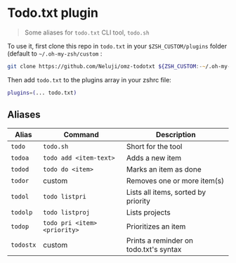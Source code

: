 # Todo.txt plugin

> Some aliases for `todo.txt` CLI tool, `todo.sh`

To use it, first clone this repo in `todo.txt` in your `$ZSH_CUSTOM/plugins` folder (default to `~/.oh-my-zsh/custom` :
```zsh
git clone https://github.com/Neluji/omz-todotxt ${ZSH_CUSTOM:-~/.oh-my-zsh/custom}/plugins/todo.txt
```
Then add `todo.txt` to the plugins array in your zshrc file:

```zsh
plugins=(... todo.txt)
```

## Aliases

| Alias    | Command                      | Description                            |
| -------- | ---------------------------- | -------------------------------------- |
| `todo`   | `todo.sh`                    | Short for the tool                     |
| `todoa`  | `todo add <item-text>`       | Adds a new item                        |
| `todod`  | `todo do <item>`             | Marks an item as done                  |
| `todor`  | custom                       | Removes one or more item(s)            |
| `todol`  | `todo listpri`               | Lists all items, sorted by priority    |
| `todolp` | `todo listproj`              | Lists projects                         |
| `todop`  | `todo pri <item> <priority>` | Prioritizes an item                    |
| `todostx`| custom                       | Prints a reminder on todo.txt's syntax |
